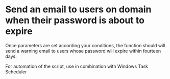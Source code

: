 # Send an email to users on domain when their password is about to expire
<p> Once parameters are set according your conditions, the function should will send a warning email to users whose password will expire within fourteen days.</p>
<p> For automation of the script, use in combination with Windows Task Scheduler</p>
